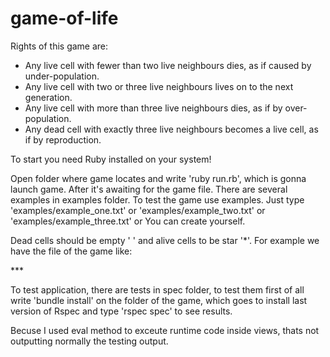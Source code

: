 # game-of-life

Rights of this game are:
 * Any live cell with fewer than two live neighbours dies, as if caused by under-population.
 * Any live cell with two or three live neighbours lives on to the next generation.
 * Any live cell with more than three live neighbours dies, as if by over-population.
 * Any dead cell with exactly three live neighbours becomes a live cell, as if by reproduction.

To start you need Ruby installed on your system!

Open folder where game locates and write 'ruby run.rb', which is gonna launch game.
After it's awaiting for the game file. There are several examples in examples folder. To test the game use examples. Just type 'examples/example_one.txt' or 'examples/example_two.txt' or 'examples/example_three.txt' or You can create yourself.

Dead cells should be empty ' ' and alive cells to be star '*'. For example we have the file of the game like:

     
 \*\*\* 
     

To test application, there are tests in spec folder, to test them first of all write 'bundle install' on the folder of the game, which goes to install last version of Rspec and type 'rspec spec' to see results.

Becuse I used eval method to exceute runtime code inside views, thats not outputting normally the testing output.
